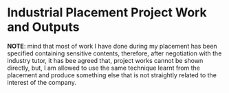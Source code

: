 # Industrial Placement Project Work and Outputs

**NOTE**: mind that most of work I have done during my placement has been specified containing sensitive contents, therefore, after negotiation with the industry tutor, it has bee agreed that, project works cannot be shown directly, but, I am allowed to use the same technique learnt from the placement and produce something else that is not straightly related to the interest of the company.

